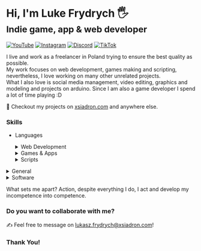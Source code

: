 # Hi, I'm Luke Frydrych 🖐️<br/><sub>Indie game, app & web developer</sub>

[![YouTube](https://img.shields.io/badge/YouTube-FF0000?style=for-the-badge&logo=youtube&logoColor=white)](https://www.youtube.com/@xsiadron)
[![Instagram](https://img.shields.io/badge/Instagram-E4405F?style=for-the-badge&logo=instagram&logoColor=white)](https://www.instagram.com/xsiadron/)
[![Discord](https://img.shields.io/badge/Discord-7289DA?style=for-the-badge&logo=discord&logoColor=white)](https://discord.gg/az7zcqwjrQ)
[![TikTok](https://img.shields.io/badge/TikTok-000000?style=for-the-badge&logo=tiktok&logoColor=white)](https://www.tiktok.com/@xsiadron)
<!-- Youtube, Instagram, Tiktok, Steam, Discord -->

I live and work as a freelancer in Poland trying to ensure the best quality as possible.<br/>
My work focuses on web development, games making and scripting, nevertheless, I love working on many other unrelated projects.<br/>
What I also love is social media management, video editing, graphics and modeling and projects on arduino. Since I am also a game developer I spend a lot of time playing :D

👊 Checkout my projects on [xsiadron.com](http://xsiadron.com) and anywhere else.

### Skills
- Languages<br/>
  <details>
    <summary>Web Development</summary>
    <br/>
    <img src="https://img.shields.io/badge/HTML5-E34F26?style=for-the-badge&logo=html5&logoColor=white" alt="HTML">
    <img src="https://img.shields.io/badge/CSS3-1572B6?style=for-the-badge&logo=css3&logoColor=white" alt="CSS">
    <img src="https://img.shields.io/badge/JavaScript-201c1c?style=for-the-badge&logo=javascript&logoColor=F7DF1E" alt="JavaScript">
    <img src="https://img.shields.io/badge/PHP-777BB4?style=for-the-badge&logo=php&logoColor=white" alt="PHP">
    <img src="https://img.shields.io/badge/MySQL-005C84?style=for-the-badge&logo=mysql&logoColor=white" alt="MySQL">
    <img src="https://img.shields.io/badge/Node.js-43853D?style=for-the-badge&logo=node.js&logoColor=white" alt="Node.js">
    <img src="https://img.shields.io/badge/React-20232A?style=for-the-badge&logo=react&logoColor=61DAFB" alt="React">
  </details>

  <details>
    <summary>Games & Apps</summary>
    <br/>
    <img src="https://img.shields.io/badge/C%2B%2B-00599C?style=for-the-badge&logo=c%2B%2B&logoColor=white" alt="C++">
    <img src="https://img.shields.io/badge/C%23-239120?style=for-the-badge&logo=c-sharp&logoColor=white" alt="C#">
    <img src="https://img.shields.io/badge/Java-ED8B00?style=for-the-badge&logo=openjdk&logoColor=white" alt="Java">
    <img src="https://img.shields.io/badge/Kotlin-0095D5?&style=for-the-badge&logo=kotlin&logoColor=white" alt="Kotlin">
  </details>

  <details>
    <summary>Scripts</summary>
    <br/>
    <img src="https://img.shields.io/badge/Python-3776AB?style=for-the-badge&logo=python&logoColor=white" alt="Python">
    <img src="https://img.shields.io/badge/Lua-2C2D72?style=for-the-badge&logo=lua&logoColor=white" alt="Lua">
  </details>

<details>
<summary>General</summary>
  <img src="https://img.shields.io/badge/GIT-E44C30?style=for-the-badge&logo=git&logoColor=white" alt="Git">
</details>

<details>
<summary>Software</summary><br/>
  <details>
    <summary>IDE's</summary>
    <br/>
    <img src="https://img.shields.io/badge/Visual_Studio_Code-0078D4?style=for-the-badge&logo=visual%20studio%20code&logoColor=white" alt="Visual Studio Code">
    <img src="https://img.shields.io/badge/Visual_Studio-5C2D91?style=for-the-badge&logo=visual%20studio&logoColor=white" alt="Visual Studio">
    <img src="https://img.shields.io/badge/Rider-000000?style=for-the-badge&logo=Rider&logoColor=white" alt="Rider">
    <img src="https://img.shields.io/badge/PyCharm-000000.svg?&style=for-the-badge&logo=PyCharm&logoColor=white" alt="PyCharm">
    <img src="https://img.shields.io/badge/Android_Studio-3DDC84?style=for-the-badge&logo=android-studio&logoColor=white" alt="Android Studio">
  </details>

  <details>
    <summary>Graphics & Design</summary>
    <br/>
    <img src="https://img.shields.io/badge/blender-%23F5792A.svg?style=for-the-badge&logo=blender&logoColor=white" alt="Blender">
    <img src="https://img.shields.io/badge/Inkscape-000000?style=for-the-badge&logo=Inkscape&logoColor=white" alt="Inkscape">
    <img src="https://img.shields.io/badge/affinitydesginer-%231B72BE.svg?style=for-the-badge&logo=affinity-designer&logoColor=white" alt="Affinity Designer">
    <img src="https://img.shields.io/badge/Figma-F24E1E?style=for-the-badge&logo=figma&logoColor=white" alt="Figma">
  </details>

  <details>
    <summary>Music & Sound Effects</summary>
    <br/>
    <img src="https://img.shields.io/badge/Audacity-0000CC?style=for-the-badge&logo=audacity&logoColor=white" alt="Audacity">
  </details>
</details>

What sets me apart? Action, despite everything I do, I act and develop my incompetence into competence.

### Do you want to collaborate with me? 
✍️ Feel free to message on [lukasz.frydrych@xsiadron.com](mailto:lukasz.frydrych@xsiadron.com)!

### Thank You!

